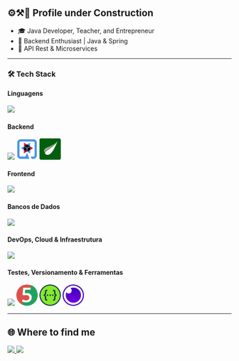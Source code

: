 ## ⚙️⚒️🔭 Profile under Construction

- 🎓 Java Developer, Teacher, and Entrepreneur  
- 🍵 Backend Enthusiast | Java & Spring  
- 🏹 API Rest & Microservices  

---

### 🛠️ Tech Stack

#### Linguagens
<div align="left">
  <img src="https://skillicons.dev/icons?i=java,python" />
</div>

#### Backend
<div align="left">
  <img src="https://skillicons.dev/icons?i=spring,hibernate,maven,kafka" />
  <img src="https://raw.githubusercontent.com/devicons/devicon/master/icons/quarkus/quarkus-original.svg" alt="Quarkus" height="48" />
  <img src="https://raw.githubusercontent.com/devicons/devicon/master/icons/thymeleaf/thymeleaf-original.svg" alt="Thymeleaf" height="48" />
</div>

#### Frontend
<div align="left">
  <img src="https://skillicons.dev/icons?i=angular,html,css" />
</div>

#### Bancos de Dados
<div align="left">
  <img src="https://skillicons.dev/icons?i=mysql,postgresql" />
</div>

#### DevOps, Cloud & Infraestrutura
<div align="left">
  <img src="https://skillicons.dev/icons?i=docker,kubernetes,aws,ubuntu" />
</div>

#### Testes, Versionamento & Ferramentas
<div align="left">
  <img src="https://skillicons.dev/icons?i=postman,git,github,idea" />
  <img src="https://raw.githubusercontent.com/devicons/devicon/master/icons/junit/junit-original.svg" alt="JUnit" height="48" />
  <img src="https://raw.githubusercontent.com/devicons/devicon/master/icons/swagger/swagger-original.svg" alt="Swagger" height="48" />
  <img src="https://raw.githubusercontent.com/devicons/devicon/master/icons/insomnia/insomnia-original.svg" alt="Insomnia" height="48" />
</div>

---

## 🌐 Where to find me

<div align="left">
  <a href="https://discord.com/channels/@me/1031649002757824533" target="_blank">
    <img src="https://skillicons.dev/icons?i=discord" height="48"/>
  </a>
  <a href="https://www.linkedin.com/in/vpelizzari/" target="_blank">
    <img src="https://skillicons.dev/icons?i=linkedin" height="48"/>
  </a>
</div>
